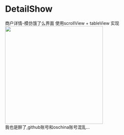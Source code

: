 # DetailShow
商户详情-模仿饿了么界面
使用scrollView + tableView 实现<br/>
<img src="https://raw.githubusercontent.com/Mekor/DetailShow/master/shopdetai.gif" width="320"><br/>
我也是醉了,github账号和oschina账号混乱...


